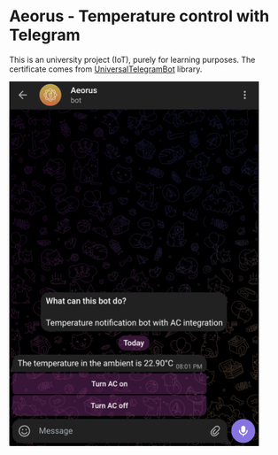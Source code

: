 # Aeorus - Temperature control with Telegram

This is an university project (IoT), purely for learning purposes. The certificate comes from [UniversalTelegramBot](https://github.com/witnessmenow/Universal-Arduino-Telegram-Bot) library.

![Bot in action](image.png)